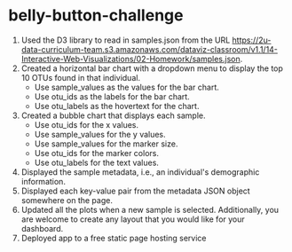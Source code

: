 # belly-button-challenge

1. Used the D3 library to read in samples.json from the URL https://2u-data-curriculum-team.s3.amazonaws.com/dataviz-classroom/v1.1/14-Interactive-Web-Visualizations/02-Homework/samples.json.
2. Created a horizontal bar chart with a dropdown menu to display the top 10 OTUs found in that individual.
    - Use sample_values as the values for the bar chart.
    - Use otu_ids as the labels for the bar chart.
    - Use otu_labels as the hovertext for the chart.
3. Created a bubble chart that displays each sample.
    - Use otu_ids for the x values.
    - Use sample_values for the y values.
    - Use sample_values for the marker size.
    - Use otu_ids for the marker colors.
   -  Use otu_labels for the text values.
4. Displayed the sample metadata, i.e., an individual's demographic information.
5. Displayed each key-value pair from the metadata JSON object somewhere on the page.
6. Updated all the plots when a new sample is selected. Additionally, you are welcome to create any layout that you would like for your dashboard.
7. Deployed app to a free static page hosting service 
